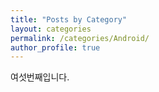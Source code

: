 ```yaml
---
title: "Posts by Category"
layout: categories
permalink: /categories/Android/
author_profile: true
---
```

여섯번째입니다.

